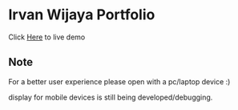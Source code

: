 
#  Irvan Wijaya Portfolio

Click [Here](https://irvan-wijaya.netlify.app/) to live demo



## Note

For a better user experience please open with a pc/laptop device :)

display for mobile devices is still being developed/debugging.

